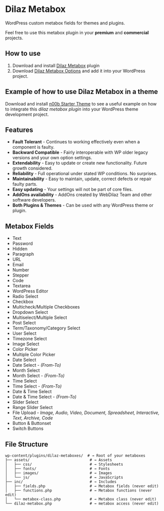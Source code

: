 # Dilaz Metabox
WordPress custom metabox fields for themes and plugins.

Feel free to use this metabox plugin in your __premium__ and __commercial__ projects.

## How to use
1. Download and install [Dilaz Metabox](https://github.com/Rodgath/Dilaz-Metabox-Plugin/archive/master.zip) plugin
2. Download [Dilaz Metabox Options](https://github.com/Rodgath/Dilaz-Metabox-Options) and add it into your WordPress project. 

## Example of how to use Dilaz Metabox in a theme
Download and install [n00b Starter Theme](https://github.com/Rodgath/n00b-Theme) to see a useful example on how to integrate this *dilaz metabox plugin* into your WordPress theme development project.

## Features
* __Fault Tolerant__ - Continues to working effectively even when a component is faulty.
* __Backward Compatible__ - Fairly interoperable with WP older legacy versions and your own option settings.
* __Extendability__ - Easy to update or create new functionality. Future growth considered. 
* __Reliability__ - Full operational under stated WP conditions. No surprises.
* __Maintainability__ - Easy to maintain, update, correct defects or repair faulty parts.
* __Easy updating__ - Your settings will not be part of core files. 
* __AddOns availability__ - AddOns created by WebDilaz Team and other software developers.
* __Both Plugins & Themes__ - Can be used with any WordPress theme or plugin.

## Metabox Fields
* Text
* Password
* Hidden
* Paragraph
* URL
* Email 
* Number 
* Stepper
* Code
* Textarea
* WordPress Editor
* Radio Select
* Checkbox
* Multicheck/Multiple Checkboxes
* Dropdown Select
* Multiselect/Multiple Select
* Post Select
* Term/Taxonomy/Category Select
* User Select
* Timezone Select
* Image Select
* Color Picker
* Multiple Color Picker
* Date Select
* Date Select - *(From-To)*
* Month Select
* Month Select - *(From-To)*
* Time Select
* Time Select - *(From-To)*
* Date & Time Select
* Date & Time Select - *(From-To)*
* Slider Select
* Range Slider Select
* File Upload - *Image, Audio, Video, Document, Spreadsheet, Interactive, Text, Archive, Code*
* Button & Buttonset
* Switch Buttons


## File Structure
```
wp-content/plugins/dilaz-metaboxes/  # → Root of your metaboxes
├── assets/                           # → Assets
│   ├── css/                          # → Stylesheets
│   ├── fonts/                        # → Fonts
│   ├── images/                       # → Images
│   └── js/                           # → JavaScripts
├── inc/                              # → Includes
│   ├── fields.php                    # → Metabox fields (never edit)
│   ├── functions.php                 # → Metabox functions (never edit)
│   └── metabox-class.php             # → Metabox class (never edit)
└── dilaz-metabox.php                 # → metabox access (never edit)
```



